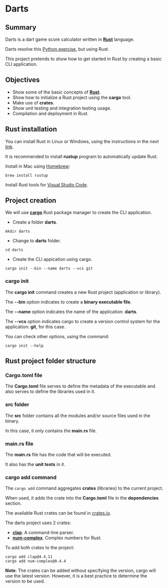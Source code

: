 # Darts

## Summary

Darts is a dart game score calculator written in [**Rust**](https://www.rust-lang.org/) language.

Darts resolve this [Python exercise](https://exercism.org/tracks/python/exercises/darts), but using Rust.

This project pretends to show how to get started in Rust by creating a basic CLI application.

## Objectives

- Show some of the basic concepts of [**Rust**](https://www.rust-lang.org/).
- Show how to initialize a Rust project using the **cargo** tool.
- Make use of **crates**.
- Show unit testing and integration testing usage.
- Compilation and deployment in Rust.

## Rust installation

You can install Rust in Linux or Windows, using the instructions in the next [link](https://www.rust-lang.org/tools/install).

It is recommended to install **rustup** program to automatically update Rust.

Install in Mac using [Homebrew](https://brew.sh/):

```shell
brew install rustup
```

Install Rust tools for [Visual Studio Code](https://code.visualstudio.com/docs/languages/rust).

## Project creation

We will use [**cargo**](https://doc.rust-lang.org/cargo/) Rust package manager to create the CLI application.

- Create a folder **darts**.

```shell
mkdir darts
```

- Change to **darts** folder.

```shell
cd darts
```

- Create the CLI appication using cargo.

```shell
cargo init --bin --name darts --vcs git
```

### cargo init

The **cargo init** command creates a new Rust project (application or library).

The **--bin** option indicates to create a **binary executable file**.

The **--name** option indicates the name of the application: **darts**.

The **--vcs** option indicates cargo to create a version control system for the application: **git**, for this case.

You can check other options, using the command:

```shell
cargo init --help
```

## Rust project folder structure

### Cargo.toml file

The **Cargo.toml** file serves to define the metadata of the executable and also serves to define the libraries used in it.

### src folder

The **src** folder contains all the modules and/or source files used in the binary.

In this case, it only contains the **main.rs** file.

### main.rs file

The **main.rs** file has the code that will be executed.

It also has the **unit tests** in it.

### cargo add command

The `cargo add` command aggregates **crates** (libraries) to the current project.

When used, it adds the crate into the **Cargo.toml** file in the **dependencies** section.

The available Rust crates can be found in [crates.io](https://crates.io/).

The darts project uses 2 crates:

- [**clap**](https://crates.io/crates/clap). A command-line parser.
- [**num-complex**](https://crates.io/crates/num-complex). Complex numbers for Rust.

To add both crates to the project:

```shell
cargo add clap@4.4.11
cargo add num-complex@0.4.4
```

**Note**: The crates can be added without specifying the version, cargo will use the latest version. However, it is a best practice to determine the version to be used.
